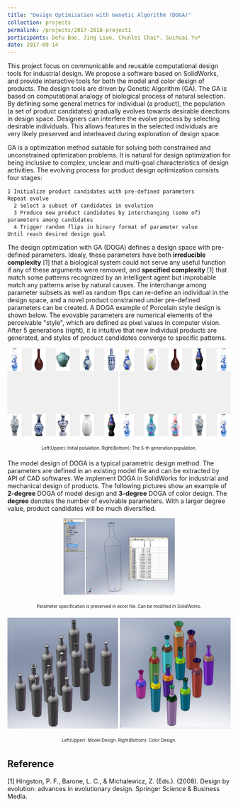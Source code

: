 ```yaml
---
title: "Design Optimization with Genetic Algorithm (DOGA)"
collection: projects
permalink: /projects/2017-2018-project1
participants: Defu Bao, Jing Liao, Chunlei Chai*, Suihuai Yu*
date: 2017-09-14
---
```


This project focus on communicable and reusable computational design tools for industrial design. We propose a software based on SolidWorks, and provide interactive tools for both the model and color design of products. The design tools are driven by Genetic Algorithm (GA). The GA is based on computational analogy of biological process of natural selection. By defining some general metrics for individual (a product), the population (a set of product candidates) gradually evolves towards desirable directions in design space. Designers can interfere the evolve process by selecting desirable individuals. This allows features in the selected individuals are very likely preserved and interleaved during exploration of design space.

GA is a optimization method suitable for solving both constrained and unconstrained optimization problems. It is natural for design optimization for being inclusive to complex, unclear and multi-goal characteristics of design activities. The evolving process for product design optimization consists four stages:
```
1 Initialize product candidates with pre-defined parameters
Repeat evolve
  2 Select a subset of candidates in evolution
  3 Produce new product candidates by interchanging (some of) parameters among candidates
  4 Trigger random flips in binary format of parameter value
Until reach desired design goal
```

The design optimization with GA (DOGA) defines a design space with pre-defined parameters. Idealy, these parameters have both **irreducible complexity** [1] that a biological system could not serve any useful function if any of these arguments were removed, and **specified complexity** [1] that match some patterns recognized by an intelligent agent but improbable match any patterns arise by natural causes. The interchange among parameter subsets as well as random flips can re-define an individual in the design space, and a novel product constrained under pre-defined parameters can be created. A DOGA example of Porcelain style design is shown below. The evovable parameters are numerical elements of the perceivable "style", which are defined as pixel values in computer vision. After 5 generations (right), it is intuitive that new individual products are generated, and styles of product candidates converge to specific patterns.<br>

<p align="center">
  <img src='/images/2017-2018-project1-1.png' width="250" height="200"> <img src='/images/2017-2018-project1-2.png' width="250" height="200">
</p>
<p align="center"><sub><sup>Left(Upper): Initial polulation. Right(Bottom): The 5-th generation population.</sup></sub></p>

The model design of DOGA is a typical parametric design method. The parameters are defined in an existing model file and can be extracted by API of CAD softwares. We implement DOGA in SolidWorks for industrial and mechanical design of products. The following pictures show an example of **2-degree** DOGA of model design and **3-degree** DOGA of color design. The **degree** denotes the number of evolvable parameters. With a larger degree value, product candidates will be much diversified.

<p align="center"><img src='/images/2017-2018-project1-3.jpg' width="50%" height="50%"></p>
<p align="center"><sub><sup>Parameter specification is preserved in excel file. Can be modified in SolidWorks.</sup></sub></p>
<p align="center">
  <img src='/images/2017-2018-project1-4.jpg' width="250" height="250"> <img src='/images/2017-2018-project1-5.jpg' width="250" height="250">
</p>
<p align="center"><sub><sup>Left(Upper): Model Design. Right(Bottom): Color Design.</sup></sub></p>

## Reference
[1] Hingston, P. F., Barone, L. C., & Michalewicz, Z. (Eds.). (2008). Design by evolution: advances in evolutionary design. Springer Science & Business Media.
